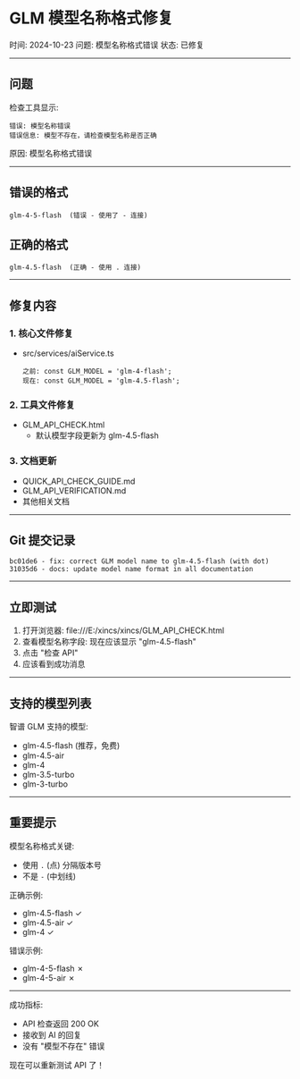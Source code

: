 # GLM 模型名称格式修复

时间: 2024-10-23
问题: 模型名称格式错误
状态: 已修复

---

## 问题

检查工具显示:
```
错误: 模型名称错误
错误信息: 模型不存在，请检查模型名称是否正确
```

原因: 模型名称格式错误

---

## 错误的格式

```
glm-4-5-flash  (错误 - 使用了 - 连接)
```

## 正确的格式

```
glm-4.5-flash  (正确 - 使用 . 连接)
```

---

## 修复内容

### 1. 核心文件修复
- src/services/aiService.ts
  ```
  之前: const GLM_MODEL = 'glm-4-flash';
  现在: const GLM_MODEL = 'glm-4.5-flash';
  ```

### 2. 工具文件修复
- GLM_API_CHECK.html
  - 默认模型字段更新为 glm-4.5-flash

### 3. 文档更新
- QUICK_API_CHECK_GUIDE.md
- GLM_API_VERIFICATION.md
- 其他相关文档

---

## Git 提交记录

```
bc01de6 - fix: correct GLM model name to glm-4.5-flash (with dot)
31035d6 - docs: update model name format in all documentation
```

---

## 立即测试

1. 打开浏览器: file:///E:/xincs/xincs/GLM_API_CHECK.html
2. 查看模型名称字段: 现在应该显示 "glm-4.5-flash"
3. 点击 "检查 API"
4. 应该看到成功消息

---

## 支持的模型列表

智谱 GLM 支持的模型:
- glm-4.5-flash (推荐，免费)
- glm-4.5-air
- glm-4
- glm-3.5-turbo
- glm-3-turbo

---

## 重要提示

模型名称格式关键:
- 使用 `.` (点) 分隔版本号
- 不是 `-` (中划线)

正确示例:
- glm-4.5-flash ✓
- glm-4.5-air ✓
- glm-4 ✓

错误示例:
- glm-4-5-flash ✗
- glm-4-5-air ✗

---

成功指标:
- API 检查返回 200 OK
- 接收到 AI 的回复
- 没有 "模型不存在" 错误

现在可以重新测试 API 了！
